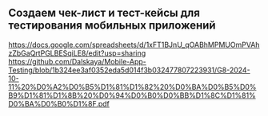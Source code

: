 ## Создаем чек-лист и тест-кейсы для тестирования мобильных приложений
<https://docs.google.com/spreadsheets/d/1xFT1BJnU_qOABhMPMUOmPVAhzZbGaQrtPGLBESqiLE8/edit?usp=sharing>
<https://github.com/Dalskaya/Mobile-App-Testing/blob/1b324ee3af0352eda5d014f3b032477807223931/G8-2024-10-11%20%D0%A2%D0%B5%D1%81%D1%82%20%D0%BA%D0%B5%D0%B9%D1%81%D1%8B%20%D0%94%D0%B0%D0%BB%D1%8C%D1%81%D0%BA%D0%B0%D1%8F.pdf>
